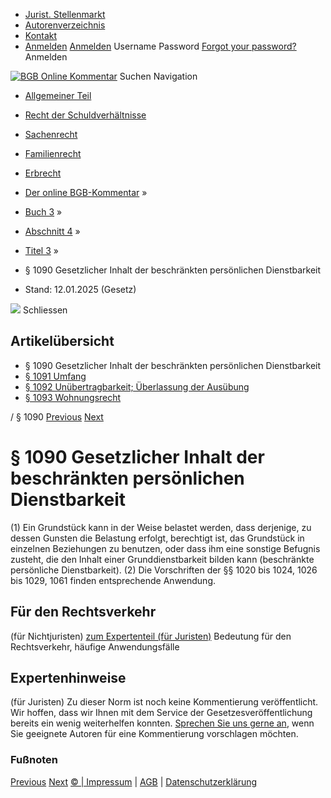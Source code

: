   * [Jurist. Stellenmarkt](https://bgb.kommentar.de/Buch-3/Abschnitt-4/Titel-3/</job-board> "Jurist. Stellenmarkt")
  * [Autorenverzeichnis](https://bgb.kommentar.de/Buch-3/Abschnitt-4/Titel-3/</Autorenverzeichnis> "Autorenverzeichnis")
  * [Kontakt](https://bgb.kommentar.de/Buch-3/Abschnitt-4/Titel-3/</Kontakt>)
  * [Anmelden](https://bgb.kommentar.de/Buch-3/Abschnitt-4/Titel-3/<#login> "show login form") [Anmelden](https://bgb.kommentar.de/Buch-3/Abschnitt-4/Titel-3/<#> "hide login form") Username Password
[Forgot your password?](https://bgb.kommentar.de/Buch-3/Abschnitt-4/Titel-3/</user/forgotpassword>) Anmelden 


[![BGB Online Kommentar](https://bgb.kommentar.de/extension/bgb/design/bgb/images/logo.png)](https://bgb.kommentar.de/Buch-3/Abschnitt-4/Titel-3/</> "BGB Online Kommentar")
Suchen
Navigation
  * [Allgemeiner Teil](https://bgb.kommentar.de/Buch-3/Abschnitt-4/Titel-3/</Buch-1>)
  * [Recht der Schuldverhältnisse](https://bgb.kommentar.de/Buch-3/Abschnitt-4/Titel-3/</Buch-2>)
  * [Sachenrecht](https://bgb.kommentar.de/Buch-3/Abschnitt-4/Titel-3/</Buch-3>)
  * [Familienrecht](https://bgb.kommentar.de/Buch-3/Abschnitt-4/Titel-3/</Buch-4>)
  * [Erbrecht](https://bgb.kommentar.de/Buch-3/Abschnitt-4/Titel-3/</Buch-5>)


  * [Der online BGB-Kommentar](https://bgb.kommentar.de/Buch-3/Abschnitt-4/Titel-3/</>) »
  * [Buch 3](https://bgb.kommentar.de/Buch-3/Abschnitt-4/Titel-3/</Buch-3>) »
  * [Abschnitt 4](https://bgb.kommentar.de/Buch-3/Abschnitt-4/Titel-3/</Buch-3/Abschnitt-4>) »
  * [Titel 3](https://bgb.kommentar.de/Buch-3/Abschnitt-4/Titel-3/</Buch-3/Abschnitt-4/Titel-3>) »
  * § 1090 Gesetzlicher Inhalt der beschränkten persönlichen Dienstbarkeit 
  * Stand: 12.01.2025 (Gesetz) 


![](https://vg01.met.vgwort.de/na/1c9909529ead4f509072c06d9081a7d5)
Schliessen 
## Artikelübersicht
  * § 1090 Gesetzlicher Inhalt der beschränkten persönlichen Dienstbarkeit 
  * [ § 1091 Umfang ](https://bgb.kommentar.de/Buch-3/Abschnitt-4/Titel-3/</Buch-3/Abschnitt-4/Titel-3/Umfang>)
  * [ § 1092 Unübertragbarkeit; Überlassung der Ausübung ](https://bgb.kommentar.de/Buch-3/Abschnitt-4/Titel-3/</Buch-3/Abschnitt-4/Titel-3/Unuebertragbarkeit-Ueberlassung-der-Ausuebung>)
  * [ § 1093 Wohnungsrecht ](https://bgb.kommentar.de/Buch-3/Abschnitt-4/Titel-3/</Buch-3/Abschnitt-4/Titel-3/Wohnungsrecht>)


/ § 1090 
[Previous](https://bgb.kommentar.de/Buch-3/Abschnitt-4/Titel-3/</Buch-3/Abschnitt-4/Titel-2/Untertitel-3/Niessbrauch-an-einer-Erbschaft> "§ 1089 Nießbrauch an einer Erbschaft") [Next](https://bgb.kommentar.de/Buch-3/Abschnitt-4/Titel-3/</Buch-3/Abschnitt-4/Titel-3/Umfang> "§ 1091 Umfang")
# § 1090 Gesetzlicher Inhalt der beschränkten persönlichen Dienstbarkeit
(1) Ein Grundstück kann in der Weise belastet werden, dass derjenige, zu dessen Gunsten die Belastung erfolgt, berechtigt ist, das Grundstück in einzelnen Beziehungen zu benutzen, oder dass ihm eine sonstige Befugnis zusteht, die den Inhalt einer Grunddienstbarkeit bilden kann (beschränkte persönliche Dienstbarkeit).
(2) Die Vorschriften der §§ 1020 bis 1024, 1026 bis 1029, 1061 finden entsprechende Anwendung.
## Für den Rechtsverkehr 
(für Nichtjuristen)
[zum Expertenteil (für Juristen)](https://bgb.kommentar.de/Buch-3/Abschnitt-4/Titel-3/<#expertenhinweise>)
Bedeutung für den Rechtsverkehr, häufige Anwendungsfälle
## Expertenhinweise
(für Juristen)
Zu dieser Norm ist noch keine Kommentierung veröffentlicht. Wir hoffen, dass wir Ihnen mit dem Service der Gesetzesveröffentlichung bereits ein wenig weiterhelfen konnten. [Sprechen Sie uns gerne an](https://bgb.kommentar.de/Buch-3/Abschnitt-4/Titel-3/</Kontakt>), wenn Sie geeignete Autoren für eine Kommentierung vorschlagen möchten. 
### Fußnoten
[Previous](https://bgb.kommentar.de/Buch-3/Abschnitt-4/Titel-3/</Buch-3/Abschnitt-4/Titel-2/Untertitel-3/Niessbrauch-an-einer-Erbschaft> "§ 1089 Nießbrauch an einer Erbschaft") [Next](https://bgb.kommentar.de/Buch-3/Abschnitt-4/Titel-3/</Buch-3/Abschnitt-4/Titel-3/Umfang> "§ 1091 Umfang")
[© | Impressum](https://bgb.kommentar.de/Buch-3/Abschnitt-4/Titel-3/</Kontakt>) | [AGB](https://bgb.kommentar.de/Buch-3/Abschnitt-4/Titel-3/</AGB>) | [Datenschutzerklärung](https://bgb.kommentar.de/Buch-3/Abschnitt-4/Titel-3/</Datenschutzerklaerung-fuer-Leser>)
